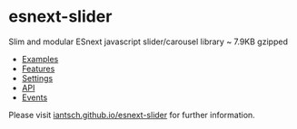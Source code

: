 # esnext-slider

Slim and modular ESnext javascript slider/carousel library ~ 7.9KB gzipped

* [Examples](https://iantsch.github.io/esnext-slider/#examples)
* [Features](https://iantsch.github.io/esnext-slider/#features)
* [Settings](https://iantsch.github.io/esnext-slider/#settings)
* [API](https://iantsch.github.io/esnext-slider/#api)
* [Events](https://iantsch.github.io/esnext-slider/#events)

Please visit [iantsch.github.io/esnext-slider](https://iantsch.github.io/esnext-slider#tldr) for further information.
